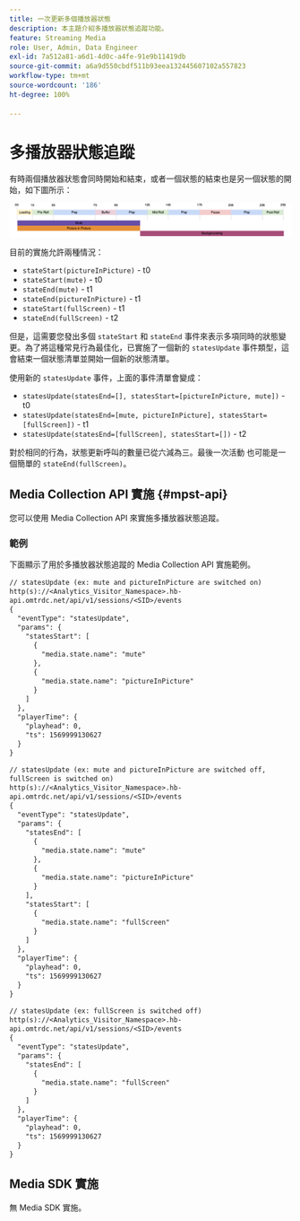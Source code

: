 ```yaml
---
title: 一次更新多個播放器狀態
description: 本主題介紹多播放器狀態追蹤功能。
feature: Streaming Media
role: User, Admin, Data Engineer
exl-id: 7a512a81-a6d1-4d0c-a4fe-91e9b11419db
source-git-commit: a6a9d550cbdf511b93eea132445607102a557823
workflow-type: tm+mt
source-wordcount: '186'
ht-degree: 100%

---
```


# 多播放器狀態追蹤

有時兩個播放器狀態會同時開始和結束，或者一個狀態的結束也是另一個狀態的開始，如下圖所示：

![多播放器狀態](assets/multiple-player-states.png)

目前的實施允許兩種情況：
- `stateStart(pictureInPicture)` - t0
- `stateStart(mute)` - t0
- `stateEnd(mute)` - t1
- `stateEnd(pictureInPicture)` - t1
- `stateStart(fullScreen)` - t1
- `stateEnd(fullScreen)` - t2

但是，這需要您發出多個 `stateStart` 和 `stateEnd` 事件來表示多項同時的狀態變更。為了將這種常見行為最佳化，已實施了一個新的 `statesUpdate` 事件類型，這會結束一個狀態清單並開始一個新的狀態清單。

使用新的 `statesUpdate` 事件，上面的事件清單會變成：
- `statesUpdate(statesEnd=[], statesStart=[pictureInPicture, mute])` - t0
- `statesUpdate(statesEnd=[mute, pictureInPicture], statesStart=[fullScreen])` - t1
- `statesUpdate(statesEnd=[fullScreen], statesStart=[])` - t2

對於相同的行為，狀態更新呼叫的數量已從六減為三。最後一次活動
也可能是一個簡單的 `stateEnd(fullScreen)`。

## Media Collection API 實施 {#mpst-api}

您可以使用 Media Collection API 來實施多播放器狀態追蹤。

### 範例

下面顯示了用於多播放器狀態追蹤的 Media Collection API 實施範例。

```
// statesUpdate (ex: mute and pictureInPicture are switched on)
http(s)://<Analytics_Visitor_Namespace>.hb-api.omtrdc.net/api/v1/sessions/<SID>/events
{
  "eventType": "statesUpdate",
  "params": {
    "statesStart": [
      {
        "media.state.name": "mute"
      },
      {
        "media.state.name": "pictureInPicture"
      }
    ]
  },
  "playerTime": {
    "playhead": 0,
    "ts": 1569999130627
  }
}
```

```
// statesUpdate (ex: mute and pictureInPicture are switched off, fullScreen is switched on)
http(s)://<Analytics_Visitor_Namespace>.hb-api.omtrdc.net/api/v1/sessions/<SID>/events
{
  "eventType": "statesUpdate",
  "params": {
    "statesEnd": [
      {
        "media.state.name": "mute"
      },
      {
        "media.state.name": "pictureInPicture"
      }
    ],
    "statesStart": [
      {
        "media.state.name": "fullScreen"
      }
    ]
  },
  "playerTime": {
    "playhead": 0,
    "ts": 1569999130627
  }
}
```

```
// statesUpdate (ex: fullScreen is switched off)
http(s)://<Analytics_Visitor_Namespace>.hb-api.omtrdc.net/api/v1/sessions/<SID>/events
{
  "eventType": "statesUpdate",
  "params": {
    "statesEnd": [
      {
        "media.state.name": "fullScreen"
      }
    ]
  },
  "playerTime": {
    "playhead": 0,
    "ts": 1569999130627
  }
}
```

## Media SDK 實施

無 Media SDK 實施。
